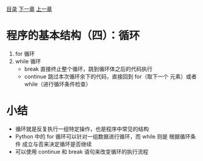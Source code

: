[目录](README.md)   [下一章](python-1006.md)    [上一章](python-1004.md)

# 程序的基本结构（四）：循环
1. for 循环
2. while 循环
    * break 直接终止整个循环，跳到循环体之后的代码执行
    * continue 跳过本次循环余下的代码，直接回到 for（取下一个   元素）或者      while（进行循环条件检查）

# 小结
- 循环就是反复执行一组特定操作，也是程序中常见的结构
- Python 中的 for 循环可以针对一组数据进行循环，而 while 则是   根据循环条件    成立与否来决定循环是否继续
- 可以使用 continue 和 break 语句来改变循环的执行流程
